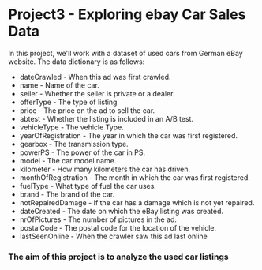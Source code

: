 # Project3 - Exploring ebay Car Sales Data
 In this project, we'll work with a dataset of used cars from German eBay website.
 The data dictionary is as follows:
  - dateCrawled - When this ad was first crawled.
  - name - Name of the car.
  - seller - Whether the seller is private or a dealer.
  - offerType - The type of listing
   - price - The price on the ad to sell the car.
  - abtest - Whether the listing is included in an A/B test.
  - vehicleType - The vehicle Type.
  - yearOfRegistration - The year in which the car was first registered.
  - gearbox - The transmission type.
  - powerPS - The power of the car in PS.
  - model - The car model name.
  - kilometer - How many kilometers the car has driven.
  - monthOfRegistration - The month in which the car was first registered.
  - fuelType - What type of fuel the car uses.
  - brand - The brand of the car.
  - notRepairedDamage - If the car has a damage which is not yet repaired.
  - dateCreated - The date on which the eBay listing was created.
  - nrOfPictures - The number of pictures in the ad.
  - postalCode - The postal code for the location of the vehicle.
  - lastSeenOnline - When the crawler saw this ad last online
 
 ### The aim of this project is to analyze the used car listings


